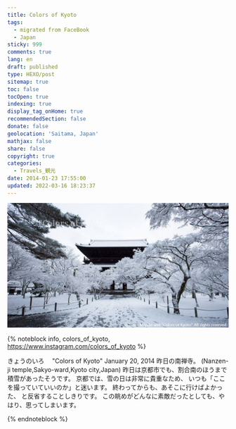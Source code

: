 ```yaml
---
title: Colors of Kyoto
tags:
  - migrated from FaceBook
  - Japan
sticky: 999
comments: true
lang: en
draft: published
type: HEXO/post
sitemap: true
toc: false
tocOpen: true
indexing: true
display_tag_onHome: true
recommendedSection: false
donate: false
geolocation: 'Saitama, Japan'
mathjax: false
share: false
copyright: true
categories:
  - Travels_観光
date: 2014-01-23 17:55:00
updated: 2022-03-16 18:23:37
---
```


![](./Colors-of-Kyoto/1614290_741221382556097_219756068_o.jpg)

{% noteblock info, colors_of_kyoto, https://www.instagram.com/colors_of_kyoto %}

きょうのいろ　 "Colors of Kyoto"
January 20, 2014
昨日の南禅寺。
(Nanzen-ji temple,Sakyo-ward,Kyoto city,Japan)
昨日は京都市でも、割合南のほうまで積雪があったそうです。
京都では、雪の日は非常に貴重なため、
いつも「ここを撮っていていいのか」と迷います。
終わってからも、あそこに行けばよかった、
と反省することしきりです。
この眺めがどんなに素敵だったとしても、やはり、思ってしまいます。

{% endnoteblock %}
